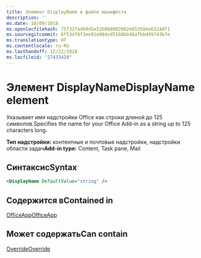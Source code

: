 ```yaml
---
title: Элемент DisplayName в файле манифеста
description: ''
ms.date: 10/09/2018
ms.openlocfilehash: 75f337a4b9d5e52b068802002e653584e6324df1
ms.sourcegitcommit: 6f53df6f3ee91e084cd5160bb48afbbd49743b7e
ms.translationtype: HT
ms.contentlocale: ru-RU
ms.lasthandoff: 12/22/2018
ms.locfileid: "27433420"
---
```

# <a name="displayname-element"></a><span data-ttu-id="bb3d3-102">Элемент DisplayName</span><span class="sxs-lookup"><span data-stu-id="bb3d3-102">DisplayName element</span></span>

<span data-ttu-id="bb3d3-103">Указывает имя надстройки Office как строки длиной до 125 символов.</span><span class="sxs-lookup"><span data-stu-id="bb3d3-103">Specifies the name for your Office Add-in as a string up to 125 characters long.</span></span>

<span data-ttu-id="bb3d3-104">**Тип надстройки:** контентные и почтовые надстройки, надстройки области задач</span><span class="sxs-lookup"><span data-stu-id="bb3d3-104">**Add-in type:** Content, Task pane, Mail</span></span>

## <a name="syntax"></a><span data-ttu-id="bb3d3-105">Синтаксис</span><span class="sxs-lookup"><span data-stu-id="bb3d3-105">Syntax</span></span>

```XML
<DisplayName DefaultValue="string" />
```

## <a name="contained-in"></a><span data-ttu-id="bb3d3-106">Содержится в</span><span class="sxs-lookup"><span data-stu-id="bb3d3-106">Contained in</span></span>

[<span data-ttu-id="bb3d3-107">OfficeApp</span><span class="sxs-lookup"><span data-stu-id="bb3d3-107">OfficeApp</span></span>](officeapp.md)


## <a name="can-contain"></a><span data-ttu-id="bb3d3-108">Может содержать</span><span class="sxs-lookup"><span data-stu-id="bb3d3-108">Can contain</span></span>

[<span data-ttu-id="bb3d3-109">Override</span><span class="sxs-lookup"><span data-stu-id="bb3d3-109">Override</span></span>](override.md)

